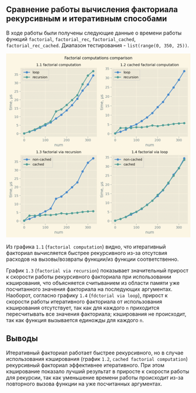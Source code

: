 ## Сравнение работы вычисления факториала рекурсивным и итеративным способами 

В ходе работы были получены следующие данные о времени работы функций `factorial`, `factorial_rec`, `factorial_cached`, `factorial_rec_cached`. Диапазон тестирования - `list(range(0, 350, 25))`.

![](img/img1.png)

Из графика `1.1` (`factorial computation`) видно, что итеративный факториал вычисляется быстрее рекурсивного из-за отсутсвия расходов на вызовы/возвраты функции/из функции соответственно.

График `1.3` (`factorial via recursion`) показывает значительный прирост к скорости работы рекурсивного факториала при использовании кэширования, что объясняется считыванием из области памяти уже посчитанного значения факториала на последующих аргументах. Наоборот, согласно графику `1.4` (`fdctorial via loop`), прирост к скорости работы итеративного факториала от использования кэширования отсутствует, так как для каждого `n` приходится пересчитывать все значения факториала; кэширования не происходит, так как функция вызывается единожды для каждого `n`.

## Выводы

Итеративный факториал работает быстрее рекурсивного, но в случае использования кэширования (график `1.2`, `cached factorial computation`) рекурсивный факториал эффективнее итеративного. При этом кэширование показало лучший результат в приросте к скорости работы для рекурсии, так как уменьшение времени работы происходит из-за повторного вызова функции на уже посчитанных аргументах.
